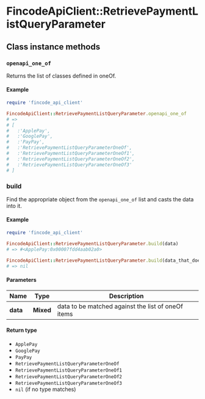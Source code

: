 # FincodeApiClient::RetrievePaymentListQueryParameter

## Class instance methods

### `openapi_one_of`

Returns the list of classes defined in oneOf.

#### Example

```ruby
require 'fincode_api_client'

FincodeApiClient::RetrievePaymentListQueryParameter.openapi_one_of
# =>
# [
#   :'ApplePay',
#   :'GooglePay',
#   :'PayPay',
#   :'RetrievePaymentListQueryParameterOneOf',
#   :'RetrievePaymentListQueryParameterOneOf1',
#   :'RetrievePaymentListQueryParameterOneOf2',
#   :'RetrievePaymentListQueryParameterOneOf3'
# ]
```

### build

Find the appropriate object from the `openapi_one_of` list and casts the data into it.

#### Example

```ruby
require 'fincode_api_client'

FincodeApiClient::RetrievePaymentListQueryParameter.build(data)
# => #<ApplePay:0x00007fdd4aab02a0>

FincodeApiClient::RetrievePaymentListQueryParameter.build(data_that_doesnt_match)
# => nil
```

#### Parameters

| Name | Type | Description |
| ---- | ---- | ----------- |
| **data** | **Mixed** | data to be matched against the list of oneOf items |

#### Return type

- `ApplePay`
- `GooglePay`
- `PayPay`
- `RetrievePaymentListQueryParameterOneOf`
- `RetrievePaymentListQueryParameterOneOf1`
- `RetrievePaymentListQueryParameterOneOf2`
- `RetrievePaymentListQueryParameterOneOf3`
- `nil` (if no type matches)

